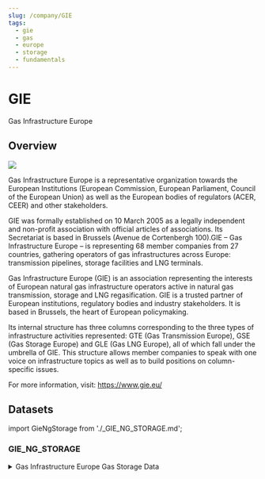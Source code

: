 ```yaml
---
slug: /company/GIE
tags:
  - gie
  - gas
  - europe
  - storage
  - fundamentals
--- 
```

GIE
============================================================
Gas Infrastructure Europe

## Overview

![](/img/data/gie.jpg)

Gas Infrastructure Europe is a representative organization towards the European Institutions (European Commission, European Parliament, Council of the European Union) as well as the European bodies of regulators (ACER, CEER) and other stakeholders.

GIE was formally established on 10 March 2005 as a legally independent and non-profit association with official articles of associations. Its Secretariat is based in Brussels (Avenue de Cortenbergh 100).GIE – Gas Infrastructure Europe – is representing 68 member companies from 27 countries, gathering operators of gas infrastructures across Europe: transmission pipelines, storage facilities and LNG terminals.

Gas Infrastructure Europe (GIE) is an association representing the interests of European natural gas infrastructure operators active in natural gas transmission, storage and LNG regasification. GIE is a trusted partner of European institutions, regulatory bodies and industry stakeholders. It is based in Brussels, the heart of European policymaking.

Its internal structure has three columns corresponding to the three types of infrastructure activities represented: GTE (Gas Transmission Europe), GSE (Gas Storage Europe) and GLE (Gas LNG Europe), all of which fall under the umbrella of GIE. This structure allows member companies to speak with one voice on infrastructure topics as well as to build positions on column-specific issues.

For more information, visit: https://www.gie.eu/

## Datasets
import GieNgStorage from './_GIE_NG_STORAGE.md';

### GIE_NG_STORAGE
<details>
<summary>Gas Infrastructure Europe Gas Storage Data</summary>
<GieNgStorage/>
</details>

